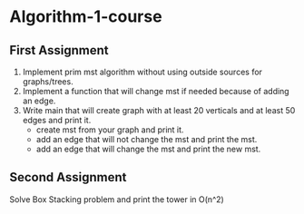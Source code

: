 # Algorithm-1-course

## First Assignment
1. Implement prim mst algorithm without using outside sources for graphs/trees.
2. Implement a function that will change mst if needed because of adding an edge.
3. Write main that will create graph with at least 20 verticals and at least 50 edges and print it.
   - create mst from your graph and print it.
   - add an edge that will not change the mst and print the mst.
   - add an edge that will change the mst and print the new mst.

## Second Assignment
Solve Box Stacking problem and print the tower in O(n^2)